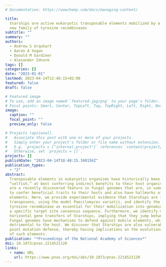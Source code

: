 ```yaml
---
# Documentation: https://wowchemy.com/docs/managing-content/

title:
  Starships are active eukaryotic transposable elements mobilized by a
  new family of tyrosine recombinases
subtitle: ""
summary: ""
authors:
  - Andrew S Urquhart
  - Aaron A Vogan
  - Donald M Gardiner
  - Alexander Idnurm
tags: []
categories: []
date: "2023-01-01"
lastmod: 2023-04-14T12:48:15+02:00
featured: false
draft: false

# Featured image
# To use, add an image named `featured.jpg/png` to your page's folder.
# Focal points: Smart, Center, TopLeft, Top, TopRight, Left, Right, BottomLeft, Bottom, BottomRight.
image:
  caption: ""
  focal_point: ""
  preview_only: false

# Projects (optional).
#   Associate this post with one or more of your projects.
#   Simply enter your project's folder or file name without extension.
#   E.g. `projects = ["internal-project"]` references `content/project/deep-learning/index.md`.
#   Otherwise, set `projects = []`.
projects: []
publishDate: "2023-04-14T10:48:15.340156Z"
publication_types:
  - "2"
abstract:
  Transposable elements in eukaryotic organisms have historically been considered
  “selfish,” at best conferring indirect benefits to their host organisms. The Starships
  are a recently discovered feature in fungal genomes that are, in some cases, predicted
  to confer beneficial traits to their hosts and also have hallmarks of being transposable
  elements. Here, we provide experimental evidence that Starships are indeed autonomous
  transposons, using the model Paecilomyces variotii, and identify the HhpA “Captain”
  tyrosine recombinase as essential for their mobilization into genomic sites with
  a specific target site consensus sequence. Furthermore, we identify multiple recent
  horizontal gene transfers of Starships, implying that they jump between species.
  Fungal genomes have mechanisms to defend against mobile elements, which are frequently
  detrimental to the host. We discover that Starships are also vulnerable to repeat-induced
  point mutation defense, thereby having implications on the evolutionary stability
  of such elements.
publication: "*Proceedings of the National Academy of Sciences*"
doi: 10.1073/pnas.2214521120
links:
  - name: URL
    url: https://www.pnas.org/doi/abs/10.1073/pnas.2214521120
---
```

